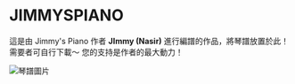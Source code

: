 # JIMMYSPIANO

這是由 Jimmy's Piano 作者 **JImmy (Nasir)** 進行編譜的作品，將琴譜放置於此！需要者可自行下載～ 您的支持是作者的最大動力！

![琴譜圖片](https://i.imgur.com/6zzWrG1.png)
